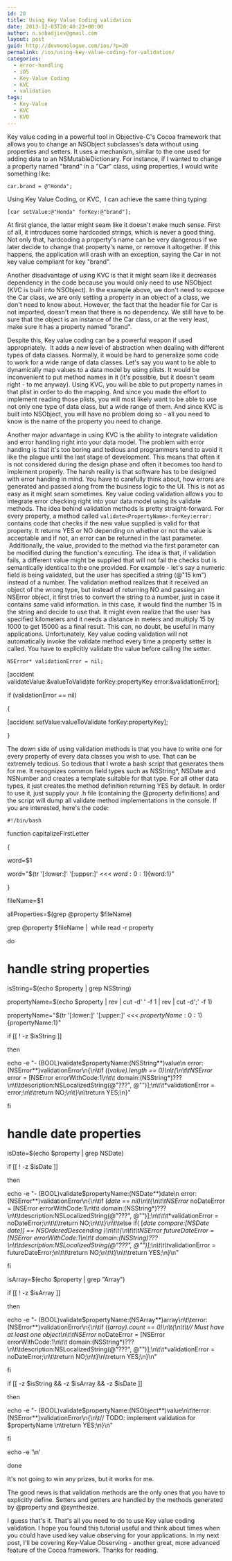 ```yaml
---
id: 20
title: Using Key Value Coding validation
date: 2013-12-03T20:40:23+00:00
author: n.sobadjiev@gmail.com
layout: post
guid: http://devmonologue.com/ios/?p=20
permalink: /ios/using-key-value-coding-for-validation/
categories:
  - error-handling
  - iOS
  - Key-Value Coding
  - KVC
  - validation
tags:
  - Key-Value
  - KVC
  - KVO
---
```

Key value coding in a powerful tool in Objective-C's Cocoa framework that allows you to change an NSObject subclasses's data without using properties and setters. It uses a mechanism, similar to the one used for adding data to an NSMutableDictionary. For instance, if I wanted to change a property named "brand" in a "Car" class, using properties, I would write something like:

<code>car.brand = @"Honda";</code>

Using Key Value Coding, or KVC,  I can achieve the same thing typing:

<code>[car setValue:@"Honda" forKey:@"brand"];</code>

At first glance, the latter might seam like it doesn't make much sense. First of all, it introduces some hardcoded strings, which is never a good thing. Not only that, hardcoding a property's name can be very dangerous if we later decide to change that property's name, or remove it altogether. If this happens, the application will crash with an exception, saying the Car in not key value compliant for key "brand".

Another disadvantage of using KVC is that it might seam like it decreases dependency in the code because you would only need to use NSObject (KVC is built into NSObject). In the example above, we don't need to expose the Car class, we are only setting a property in an object of a class, we don't need to know about. However, the fact that the header file for Car is not imported, doesn't mean that there is no dependency. We still have to be sure that the object is an instance of the Car class, or at the very least, make sure it has a property named "brand".

Despite this, Key value coding can be a powerful weapon if used appropriately.  It adds a new level of abstraction when dealing with different types of data classes. Normally, it would be hard to generalize some code to work for a wide range of data classes. Let's say you want to be able to dynamically map values to a data model by using plists. It would be inconvenient to put method names in it (it's possible, but it doesn't seam right - to me anyway). Using KVC, you will be able to put property names in that plist in order to do the mapping. And since you made the effort to implement reading those plists, you will most likely want to be able to use not only one type of data class, but a wide range of them. And since KVC is built into NSObject, you will have no problem doing so - all you need to know is the name of the property you need to change.

Another major advantage in using KVC is the ability to integrate validation and error handling right into your data model. The problem with error handing is that it's too boring and tedious and programmers tend to avoid it like the plague until the last stage of development. This means that often it is not considered during the design phase and often it becomes too hard to implement properly. The harsh reality is that software has to be designed with error handing in mind. You have to carefully think about, how errors are generated and passed along from the business logic to the UI. This is not as easy as it might seam sometimes. Key value coding validation allows you to integrate error checking right into your data model using its validate methods. The idea behind validation methods is pretty straight-forward. For every property, a method called <code>validate&lt;PropertyName&gt;:forKey:error:</code> contains code that checks if the new value supplied is valid for that property. It returns YES or NO depending on whether or not the value is acceptable and if not, an error can be returned in the last parameter.  Additionally, the value, provided to the method via the first parameter can be modified during the function's executing. The idea is that, if validation fails, a different value might be supplied that will not fail the checks but is semantically identical to the one provided. For example - let's say a numeric field is being validated, but the user has specified a string (@"15 km") instead of a number. The validation method realizes that it received an object of the wrong type, but instead of returning NO and passing an NSError object, it first tries to convert the string to a number, just in case it contains same valid information. In this case, it would find the number 15 in the string and decide to use that. It might even realize that the user has specified kilometers and it needs a distance in meters and multiply 15 by 1000 to get 15000 as a final result. This can, no doubt, be useful in many applications. Unfortunately, Key value coding validation will not automatically invoke the validate method every time a property setter is called. You have to explicitly validate the value before calling the setter.

<code>NSError* validationError = nil;</code>

[accident validateValue:&amp;valueToValidate forKey:propertyKey error:&amp;validationError];

if (validationError == nil)

{

[accident setValue:valueToValidate forKey:propertyKey];

}

The down side of using validation methods is that you have to write one for every property of every data classes you wish to use. That can be extremely tedious. So tedious that I wrote a bash script that generates them for me. It recognizes common field types such as NSString*, NSDate and NSNumber and creates a template suitable for that type. For all other data types, it just creates the method definition returning YES by default. In order to use it, just supply your .h file (containing the @property definitions) and the script will dump all validate method implementations in the console. If you are interested, here's the code:

<code>#!/bin/bash</code>

function capitalizeFirstLetter

{

word=$1

word="$(tr '[:lower:]' '[:upper:]' &lt;&lt;&lt; ${word:0:1})${word:1}"

}

fileName=$1

allProperties=$(grep @property $fileName)

grep @property $fileName |  while read -r property

do

# handle string properties

isString=$(echo $property | grep NSString)

propertyName=$(echo $property | rev | cut -d' ' -f 1 | rev | cut -d';' -f 1)

propertyName="$(tr '[:lower:]' '[:upper:]' &lt;&lt;&lt; ${propertyName:0:1})${propertyName:1}"

if [[ ! -z $isString ]]

then

echo -e "- (BOOL)validate$propertyName:(NSString**)value\n error:(NSError**)validationError\n{\n\tif ((*value).length == 0)\n\t{\n\t\tNSError* error = [NSError errorWithCode:1\n\t\t domain:(NSString*)??? \n\t\tdescription:NSLocalizedString(@\"???\", @\"\")];\n\t\t*validationError = error;\n\t\treturn NO;\n\t}\n\treturn YES;\n}"

fi

# handle date properties

isDate=$(echo $property | grep NSDate)

if [[ ! -z $isDate ]]

then

echo -e "- (BOOL)validate$propertyName:(NSDate**)date\n error:(NSError**)validationError\n{\n\tif (*date == nil)\n\t{\n\t\tNSError* noDateError = [NSError errorWithCode:1\n\t\t domain:(NSString*)??? \n\t\tdescription:NSLocalizedString(@\"???\", @\"\")];\n\t\t\t*validationError = noDateError;\n\t\t\treturn NO;\n\t\t}\n\t\telse if( [*date compare:[NSDate date]] == NSOrderedDescending )\n\t\t{\n\t\t\tNSError *futureDateError = [NSError errorWithCode:1\n\t\t domain:(NSString*)??? \n\t\tdescription:NSLocalizedString(@\"???\", @\"\")];\n\t\t\t*validationError = futureDateError;\n\t\t\treturn NO;\n\t\t}\n\t\treturn YES;\n}\n"

fi

isArray=$(echo $property | grep "Array")

if [[ ! -z $isArray ]]

then

echo -e "- (BOOL)validate$propertyName:(NSArray**)array\n\t\terror:(NSError**)validationError\n{\n\tif ((*array).count == 0)\n\t{\n\t\t// Must have at least one object\n\t\tNSError* noDateError = [NSError errorWithCode:1\n\t\t domain:(NSString*)??? \n\t\tdescription:NSLocalizedString(@\"???\", @\"\")];\n\t\t*validationError = noDateError;\n\t\treturn NO;\n\t}\n\treturn YES;\n}\n"

fi

if [[ -z $isString &amp;&amp; -z $isArray &amp;&amp; -z $isDate ]]

then

echo -e "- (BOOL)validate$propertyName:(NSObject**)value\n\t\terror:(NSError**)validationError\n{\n\t// TODO: implement validation for $propertyName \n\treturn YES;\n}\n"

fi

echo -e '\n'

done

It's not going to win any prizes, but it works for me.

The good news is that validation methods are the only ones that you have to explicitly define. Setters and getters are handled by the methods generated by @property and @synthesize.

I guess that's it. That's all you need to do to use Key value coding validation. I hope you found this tutorial useful and think about times when you could have used key value observing for your applications. In my next post, I'll be covering Key-Value Observing - another great, more advanced feature of the Cocoa framework. Thanks for reading.

&nbsp;
